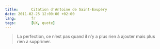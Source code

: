 ```yaml
---
title:      Citation d'Antoine de Saint-Exupéry
date: 2011-02-25 12:00:00 +02:00
lang:       fr
tags:       [UX, quote]
---
```


> La perfection, ce n’est pas quand il n’y a plus rien à ajouter mais plus rien à supprimer.
